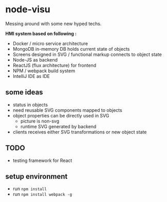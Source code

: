 # node-visu

Messing around with some new hyped techs.

**HMI system based on following :**
* Docker / micro service architecture
* MongoDB in-memory DB holds current state of objects
* Screens designed in SVG / functional markup connects to object state
* Node-JS as backend
* ReactJS (flux architecture) for frontend
* NPM / webpack build system
* IntelliJ IDE as IDE

## some ideas
* status in objects
* need reusable SVG components mapped to objects
* object properties can be directly used in SVG
  * picture is non-svg
  * runtime SVG generated by backend
* clients receives either SVG transformations or new object state

## TODO
* testing framework for React

## setup environment
* run `npm install`
* run `npm install webpack -g`